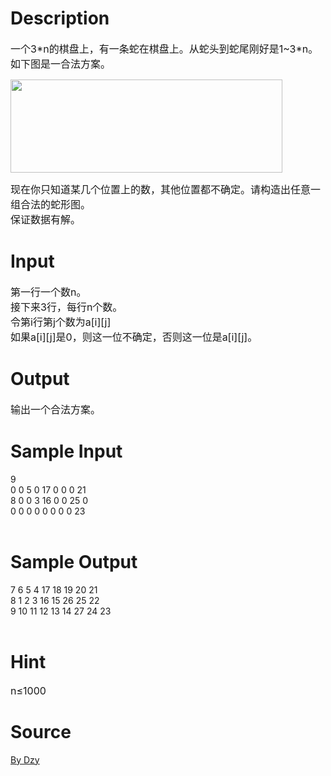 
# Description

<div class="content"><p><span style="font-size: medium">一个3*n的棋盘上，有一条蛇在棋盘上。从蛇头到蛇尾刚好是1~3*n。如下图是一合法方案。<br/>
</span></p>
<p><span style="font-size: medium"><img height="149" width="435" alt="" src="source/bzoj/3525/img/aHR0cHM6Ly9seWRzeS5jb20vSnVkZ2VPbmxpbmUvdXBsb2FkLzIwMTQwNC9hYS5qcGc=.jpg"/></span></p>
<p><span style="font-size: medium">现在你只知道某几个位置上的数，其他位置都不确定。请构造出任意一组合法的蛇形图。<br/>
保证数据有解。</span></p>
<p></p></div>

# Input

<div class="content"><p><span style="font-size: medium">第一行一个数n。<br/>
接下来3行，每行n个数。<br/>
令第i行第j个数为a[i][j]<br/>
如果a[i][j]是0，则这一位不确定，否则这一位是a[i][j]。</span></p>
<p></p></div>

# Output

<div class="content"><p><span style="font-size: medium">输出一个合法方案。</span></p>
<p></p></div>

# Sample Input

<div class="content"><span class="sampledata">9<br/>
0 0 5 0 17 0 0 0 21<br/>
8 0 0 3 16 0 0 25 0<br/>
0 0 0 0 0 0 0 0 23<br/>
<br/>
</span></div>

# Sample Output

<div class="content"><span class="sampledata">7 6 5 4 17 18 19 20 21<br/>
8 1 2 3 16 15 26 25 22<br/>
9 10 11 12 13 14 27 24 23<br/>
<br/>
</span></div>

# Hint

<div class="content"><p></p><p><span style="font-size: medium">n≤1000</span></p><p></p></div>

# Source

<div class="content"><p><a href="problemset.php?search=By Dzy">By Dzy</a></p></div>

